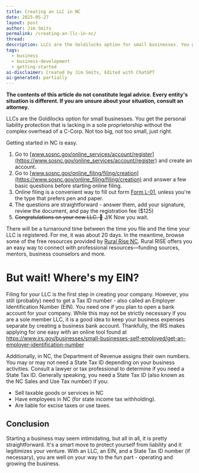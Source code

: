 ```yaml
---
title: Creating an LLC in NC
date: 2025-05-27
layout: post
author: Jim Smits
permalink: /creating-an-llc-in-nc/
thread: 
description: LLCs are the Goldilocks option for small businesses. You get the personal liability protection that is lacking in a sole proprietorship without the complex overhead of a C-Corp. Not too big, not too small, just right.
tags:
  - business
  - business-development
  - getting-started
ai-disclaimer: Created by Jim Smits, Edited with ChatGPT
ai-generated: partially
---
```

**The contents of this article do not constitute legal advice.  Every entity's situation is different. If you are unsure about your situation, consult an attorney.**

LLCs are the Goldilocks option for small businesses. You get the personal liability protection that is lacking in a sole proprietorship without the complex overhead of a C-Corp. Not too big, not too small, just right.

Getting started in NC is easy.

1. Go to [www.sosnc.gov/online_services/account/register](https://www.sosnc.gov/online_services/account/register) and create an account.
2. Go to [www.sosnc.gov/online_filing/filing/creation](https://www.sosnc.gov/online_filing/filing/creation) and answer a few basic questions before starting online filing.
3. Online filing is a convenient way to fill out form [Form L-01](https://www.sosnc.gov/webfiles/documents/forms/Business_Registration/limited_liability_companies/articles_of_organization.pdf), unless you're the type that prefers pen and paper.
4. The questions are straightforward - answer them, add your signature, review the document, and pay the registration fee ($125) 
5. ~~Congratulations on your new LLC. 🍾~~ J/K Now you wait.

There will be a turnaround time between the time you file and the time your LLC is registered. For me, it was about 20 days. In the meantime, browse some of the free resources provided by [Rural Rise NC](https://www.sosnc.gov/manual/Launching_A_Business). Rural RISE offers you an easy way to connect with professional resources—funding sources, mentors, business counselors and more.

# But wait! Where's my EIN?

Filing for your LLC is the first step in creating your company. However, you still (probably) need to get a Tax ID number - also called an Employer Identification Number (EIN).  You need one if you plan to open a bank account for your company. While this may not be strictly necessary if you are a sole member LLC, it is a good idea to keep your business expenses separate by creating a business bank account. Thankfully, the IRS makes applying for one easy with an online tool found at https://www.irs.gov/businesses/small-businesses-self-employed/get-an-employer-identification-number

Additionally, in NC, the Department of Revenue assigns their own numbers. You may or may not need a State Tax ID depending on your business activities. Consult a lawyer or tax professional to determine if you need a State Tax ID. Generally speaking, you need a State Tax ID (also known as the NC Sales and Use Tax number) if you:
 - Sell taxable goods or services in NC
 - Have employees in NC (for state income tax withholding). 
 - Are liable for excise taxes or use taxes.

## Conclusion

Starting a business may seem intimidating, but all in all, it is pretty straightforward. It's a smart move to protect yourself from liability and it legitimizes your venture. With an LLC, an EIN, and a State Tax ID number (if necessary), you are well on your way to the fun part - operating and growing the business. 